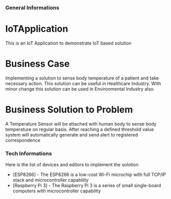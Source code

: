 ### General Informations

# IoTApplication
This is an IoT Application to demonstrate IoT based solution

# Business Case
Implementing a solution to sense body temperature of a patient and take necessary action. This solution can be useful in Healthcare Industry. With minor change this solution can be used in Environmental Industry also.

# Business Solution to Problem
A Temperature Sensor will be attached with human body to sense body temperature on regular basis. After reaching a defined threshold value system will automatically generate and send alert to registered correspondence 



### Tech Informations

Here is the list of devices and editors to implement the solotion

* [ESP8266] - The ESP8266 is a low-cost Wi-Fi microchip with full TCP/IP stack and microcontroller capability 
* [Raspberry Pi 3] - The Raspberry Pi 3 is a series of small single-board computers with microcontroller capability 
